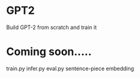 # GPT2
Build GPT-2 from scratch and train it

# Coming soon.....
train.py
infer.py
eval.py
sentence-piece embedding
